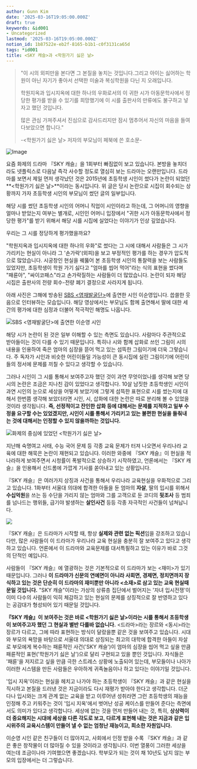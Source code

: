 ```yaml
---
author: Gunn Kim
date: '2025-03-16T19:05:00.000Z'
draft: true
keywords: &id001
- Uncategorized
lastmod: '2025-03-16T19:05:00.000Z'
notion_id: 1b87522e-eb2f-8165-b1b1-c0f3131ca65d
tags: *id001
title: <SKY 캐슬>과 <학원가기 싫은 날>
---
```


> "이 시의 외피만을 본다면 그 본질을 놓치는 것입니다.그리고 아이는 싫어하는 학원이 아닌 자기가 좋아서 선택한 미술과 복싱학원을 다닌 지 오래입니다.
>
> 학원지옥과 입시지옥에 대한 하나의 우화로서의 이 귀한 시가 아동문학사에서 정당한 평가를 받을 수 있기를 희망했기에 이 시를 출판사의 만류에도 불구하고 넣자고 했던 것입니다.
>
> 많은 관심 가져주셔서 진심으로 감사드리지만 잠시 멈추어서 자신의 마음을 들여다보았으면 합니다."
>
> \-<학원가기 싫은 날> 저자의 부모님이 페북에 쓴 호소문-

![Image](https://i.imgur.com/Z5GkHd5.png)

요즘 화제의 드라마 『SKY 캐슬』을 1회부터 빠짐없이 보고 있습니다. 본방을 놓치더라도 넷플릭스로 다음날 즉각 사수할 정도로 열심히 보는 드라마는 오랜만입니다. 드라마를 보면서 제일 먼저 생각났던 것은 2015년에 초등학생 시인이 썼다가 논란이 되었던 **<학원가기 싫은 날>**이라는 동시입니다. 위 글은 당시 논란으로 시집이 회수되는 상황까지 가자 초등학생 시인의 부모님이 썼던 글의 일부입니다.

해당 시를 썼던 초등학생 시인의 어머니 직업이 시인이라고 하는데, 그 어머니의 영향을 얼마나 받았는지 여부는 별개로, 시인인 어머니 입장에서 "귀한 시가 아동문학사에서 정당한 평가"를 받기 위해서 해당 시를 시집에 실었다는 이야기가 인상 깊었습니다.

우리는 그 시를 정당하게 평가했을까요?

"학원지옥과 입시지옥에 대한 하나의 우화"로 썼다는 그 시에 대해서 사람들은 그 시가 가리키는 현실이 아니라 그 '손가락'(외피)을 보고 부정적인 평가를 하는 경우가 압도적으로 많았습니다. 시궁창인 현실을 꿰뚫어 본 초등학생 시인의 통찰력을 보는 사람들도 있었지만, 초등학생이 학원 가기 싫다고 "엄마를 씹어 먹어"라는 식의 표현을 썼다며 "패륜아", "싸이코패스"라고 손가락질하는 사람들이 더 많았습니다. 논란이 되자 해당 시집은 출판사의 전량 회수-전량 폐기 결정으로 사라지게 됩니다.

아래 사진은 그해에 방송된 [SBS <영재발굴단>](http://allclip.sbs.co.kr/end.html?clipid=S01_22000136295)에 출연한 시인 이순영입니다. 씁쓸한 웃음으로 인터뷰하는 모습입니다. 해당 영상에서는 부모님도 함께 출연해서 딸에 대한 세간의 평가에 대한 심정과 더불어 적극적인 해명도 나옵니다.

![](2019-01-14-2019-01-14_픽픽002.png "SBS <영재발굴단>에 출연한 이순영 시인")

해당 시가 논란이 된 것은 일부 이해할 수 있는 측면도 있습니다. 사람마다 주관적으로 받아들이는 것이 다를 수 있기 때문입니다. 특히나 시와 함께 삽화로 쓰인 그림이 시의 내용을 인용하여 죽은 엄마의 심장을 뜯어 먹고 있는 섬뜩한 그림이기에 더욱 그렇습니다. 주 독자가 시인과 비슷한 어린이들일 가능성이 큰 동시집에 실린 그림이기에 어린이들의 정서에 문제를 끼칠 수 있다고 생각할 수 있습니다.

그러나 시인이 그 시를 통해서 보여주고자 했던 것이 과연 무엇이었나를 생각해 보면 당시의 논란은 조금은 지나친 감이 있었다고 생각합니다. 10살 남짓한 초등학생인 시인이 과연 시인의 눈으로 세상을 어떻게 보았기에 그렇게 섬뜩한 표현으로 시를 썼는지에 대해서 한번쯤 생각해 보았더라면 시인, 시, 삽화에 대한 논란은 따로 분리해 볼 수 있었을 것이라 생각됩니다. **즉, 선정적이고 잔인한 삽화 등에 대해서는 문제를 지적하고 일부 수정을 요구할 수는 있었겠지만, 시인이 시를 통해서 가리키고 있는 불편한 현실을 들춰내는 것에 대해서는 인정할 수 있지 않을까하는 것입니다.**

![](2019-01-14-2015051102130_0.jpg "화제의 중심에 있었던 <학원가기 싫은 날>")

지난해 숙명여고 사태, 수능 국어 문제 등 각종 교육 문제가 터져 나오면서 우리나라 교육에 대한 해묵은 논란이 재현되고 있습니다. 이러한 와중에 『SKY 캐슬』이 현실을 적나라하게 보여주면서 시청률이 폭발적으로 상승하기 시작하였고, 언론에서는 『SKY 캐슬』을 인용해서 신드롬에 가깝게 기사를 쏟아내고 있는 상황입니다.

『SKY 캐슬』은 여러가지 상징과 사건을 통해서 우리나라 교육현실을 우화적으로 그리고 있습니다. 1화부터 서울대 의대에 합격한 아들을 둔 엄마의 **자살**, 딸의 입시를 위해서 **수십억원**을 쓰는 등 수단을 가리지 않는 엄마와 그를 고객으로 둔 코디의 **뒷조사** 등 범죄를 넘나드는 행위들, 급기야 발생하는 **살인사건** 등등 각종 자극적인 사건들이 넘쳐납니다.

![](2019-01-14-2019-01-14_픽픽003.png)

『SKY 캐슬』은 드라마가 시작할 때, 항상 **실제와 관련 없는 픽션**임을 강조하고 있습니다만, 많은 사람들이 이 드라마가 우리나라 교육 현실을 충분히 잘 보여주고 있다고 생각하고 있습니다. 언론에서 이 드라마와 교육문제를 대서특필하고 있는 이유가 바로 그것의 단적인 예입니다.

사람들이 『SKY 캐슬』에 열광하는 것은 기본적으로 이 드라마가 보는 <재미>가 있기 때문입니다. 그러나 **이 드라마가 신문의 연예면이 아니라 사회면, 경제면, 정치면까지 장식하고 있는 것은 단순히 이 드라마의 재미뿐만 아니라 <소재>로 삼고 있는 교육 현실때문일 것입니다.** "SKY 캐슬"이라는 가상의 상류층 집단에서 벌어지는 '자녀 입시전쟁'이 이미 다수의 사람들이 익히 체감하고 있는 현실의 문제를 상징적으로 잘 반영하고 있다는 공감대가 형성되어 있기 때문일 것입니다.

**『SKY 캐슬』이 보여주는 것은 바로 <학원가기 싫은 날>이라는 시를 통해서 초등학생이 보여주고자 했던 그 현실과 별반 다를바 없습니다.** <드라마>라는 장르와 <동시>라는 장르가 다르고, 그에 따라 표현하는 방식이 달랐을뿐 같은 것을 보여주고 있습니다. 시대와 부모의 욕망을 바탕으로 서울대 의대로 상징되는 최고의 대학에 합격한 아들이 자살로 부모에게 복수하는 패륜적인 사건('SKY 캐슬')이 엄마의 심장을 씹어 먹고 싶을 만큼 패륜적인 표현('학원가기 싫은 날')으로 달리 구현되고 있을 뿐인 것입니다. 자식들은 '패륜'을 저지르고 싶을 만큼 극한 스트레스 상황에 노출되어 있는데, 부모들이나 나아가 이러한 시스템을 만든 사람들은 우아하게 귀족놀음이나 하고 있다는 이야기일 것입니다.

'입시 지옥'이라는 현실을 헤치고 나가야 하는 초등학생이 『SKY 캐슬』과 같은 현실을 직시하고 본질을 드러낸 것은 지금이라도 다시 재평가 받아야 한다고 생각합니다. 더군다나 입시와는 크게 관계 없는 교육을 받고 이루어낸 성취라면 그런 초등학생의 재능을 인정해 주고 키워주는 것이 '입시 지옥'에서 벗어난 성공 케이스를 만들어 준다는 측면에서도 의미가 있다고 생각합니다. 세상에 없는 것을 먼저 만들어 내는 것, 특히, **상상력이 더 중요해지는 시대에 세상을 다른 각도로 보고, 다르게 표현해 내는 것은 지금과 같은 입시위주의 교육시스템이 만들어 낼 수 없는 엄청난 재능이고, 희소한 자원입니다.**

이순영 시인 같은 친구들이 더 많아지고, 사회에서 인정 받을 수록 『SKY 캐슬』과 같은 좋은 창작물이 더 많아질 수 있을 것이라고 생각됩니다. 이번 열풍이 그러한 세상을 여는데 조금이나마 기여했으면 좋겠습니다. 학부모가 되는 것이 채 10년도 남지 않는 부모의 입장에서는 더 그렇습니다.

